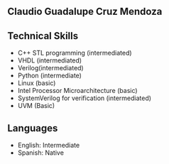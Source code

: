 ## Claudio Guadalupe Cruz Mendoza



## Technical Skills

-	C++ STL programming (intermediated)
-	VHDL (intermediated)
-	Verilog(intermediated)
-	Python (intermediate)	
- Linux (basic)
-	Intel Processor Microarchitecture (basic)
-	SystemVerilog for verification (intermediated)
- UVM (Basic)



## Languages

- English: Intermediate
- Spanish: Native
